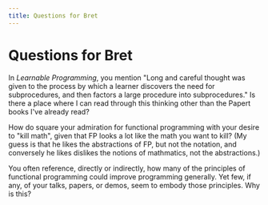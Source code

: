 ```yaml
---
title: Questions for Bret
---
```


# Questions for Bret


In _Learnable Programming_, you mention "Long and careful thought was given to the process by which a learner discovers the need for subprocedures, and then factors a large procedure into subprocedures." Is there a place where I can read through this thinking other than the Papert books I've already read?

How do square your admiration for functional programming with your desire to "kill math", given that FP looks a lot like the math you want to kill? (My guess is that he likes the abstractions of FP, but not the notation, and conversely he likes dislikes the notions of mathmatics, not the abstractions.)

You often reference, directly or indirectly, how many of the principles of functional programming could improve programming generally. Yet few, if any, of your talks, papers, or demos, seem to embody those principles. Why is this?



